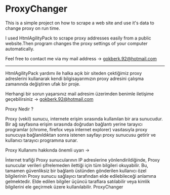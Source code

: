# ProxyChanger
This is a simple project on how to scrape a web site and use it's data to change proxy on run time.

I used HtmlAgilityPack to scrape proxy addresses easily from a public website.Then program changes the proxy settings of your computer automatically.

Feel free to contact me via my mail address -> gokberk.92@hotmail.com


----------------------------------------------------------------------------------

HtmlAgilityPack yardımı ile halka açık bir siteden çektiğimiz proxy adreslerini kullanarak kendi bilgisayarımızın proxy adresini çalışma zamanında değiştiren ufak bir proje.

Herhangi bir sorun yaşarsınız mail adresim üzerimden benimle iletişime geçebilirsiniz -> gokberk.92@hotmail.com

Proxy Nedir ?

Proxy (vekil) sunucu, internete erişim sırasında kullanılan bir ara sunucudur.
Bir ağ sayfasına erişim sırasında doğrudan bağlantı yerine tarayıcı programlar (chrome, firefox veya internet explorer) vasıtasıyla
proxy sunucuya bağlanıldıktan sonra istenen sayfayı proxy sunucusu getirir ve kullanıcı tarayıcı programına sunar.

Proxy Kullanımı hakkında önemli uyarı ->

İnternet trafiği Proxy sunucularının IP adreslerine yönlendirildiğinde,
Proxy sunucular verileri şifrelemeden ilettiği için tüm bilgileri okuyabilir.
Bu, tamamen güvenliksiz bir bağlantı üstünden gönderilen kullanıcı özel bilgilerinin Proxy sunucu sağlayıcı tarafından elde edilebileceği anlamına gelmektedir.
Elde edilen bilgiler üçüncü taraflara satılabilir veya kimlik bilgilerini ele geçirmek üzere kullanılabilir.
ProxyChanger
